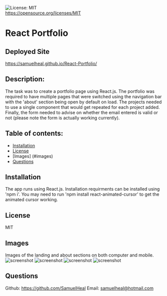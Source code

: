 ![License: MIT](https://img.shields.io/badge/License-MIT-yellow.svg)<br />https://opensource.org/licenses/MIT
  
  # React Portfolio

  ## Deployed Site
  https://samuelheal.github.io/React-Portfolio/
  
  ## Description:
  The task was to create a portfolio page using React.js. The portfolio was required to have multiple pages that were switched using the navigation bar with the 'about' section being open by default on load. The projects needed to use a single component that would get repeated for each project added. Finally, the form needed to advise on whether the email entered is valid or not (please note the form is actually working currently).
  
  ## Table of contents:
  - [Installation](#installation)
  - [License](#license)
  - [Images] (#images)
  - [Questions](#questions)

  ## Installation
  The app runs using React.js. Installation requirments can be installed using 'npm i'. You may need to run 'npm install react-animated-cursor' to get the animated cursor working.

  ## License
  MIT

  ## Images
  Images of the landing and about sections on both computer and mobile.
  ![screenshot](landingComp.png)
  ![screenshot](landingPhone.png)
  ![screenshot](aboutComp.png)
  ![screenshot](aboutPhone.png)

  ## Questions
  Github: https://github.com/SamuelHeal
  Email: samuelheal@hotmail.com
  
